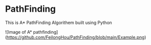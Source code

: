 # PathFinding
This is A* PathFinding Algorithem built using Python

![Image of A* pathfinding] (https://github.com/FeilongHou/PathFinding/blob/main/Example.png)

